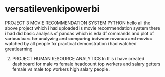 # versatilevenkipowerbi
PROJECT 3 MOVIE RECOMMENDATION SYSTEM PYTHON 
hello all the above project which i had uploaded is movie recommendation system 
there i had did basic analysis of pandas which is eda
df commands and plot of various bars for analyzing 
and comparing between revenue and movies watched by all people 
for practical demonstration i had watched greatlearning 




2. PROJECT  HUMAN RESOURCE ANALYTICS 
In this i have created dashboard for male vs female headcount
top workers and salary getters 
female vs male top workers 
high salary people .
